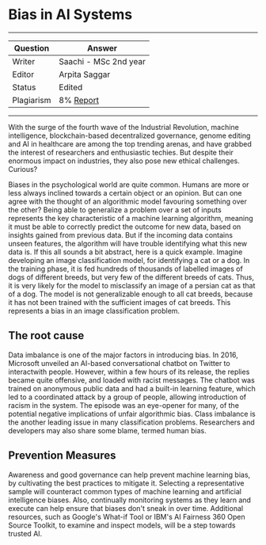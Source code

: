 # Bias in AI Systems

---

| Question   | Answer                                                            |
| ---------- | ----------------------------------------------------------------- |
| Writer     | Saachi - MSc 2nd year                                    |
| Editor     | Arpita Saggar                                                 |
| Status     | Edited |
| Plagiarism | 8% [Report](https://github.com/RishPoria/Srijan-2021/blob/4c8a633468d9c9530c8cd47ae43700022d27acd9/articles/plagReports/BiasAISystems.pdf)|

---

With the surge of the fourth wave of the Industrial Revolution, machine intelligence, blockchain-based decentralized governance, genome editing and AI in healthcare are
among the top trending arenas, and have grabbed the interest of researchers and enthusiastic techies. But despite their enormous impact on industries, they also pose new
ethical challenges. Curious?

Biases in the psychological world are quite common. Humans are more or less always inclined towards a certain object or an opinion. But can one agree with the thought of an
algorithmic model favouring something over the other? Being able to generalize a problem over a set of inputs represents the key characteristic of a machine learning algorithm,
meaning it must be able to correctly predict the outcome for new data, based on insights gained from previous data. But if the incoming data contains unseen features, the
algorithm will have trouble identifying what this new data is. If this all sounds a bit abstract, here is a quick example. Imagine developing an image classification model,
for identifying a cat or a dog. In the training phase, it is fed hundreds of thousands of labelled images of dogs of different breeds, but very few of the different breeds of
cats. Thus, it is very likely for the model to misclassify an image of a persian cat as that of a dog. The model is not generalizable enough to all cat breeds, because it has
not been trained with the sufficient images of cat breeds. This represents a bias in an image classification problem.

## The root cause

Data imbalance is one of the major factors in introducing bias. In 2016, Microsoft unveiled an AI-based conversational chatbot on Twitter to interactwith people. However,
within a few hours of its release, the replies became quite offensive, and loaded with racist messages. The chatbot was trained on anonymous public data and had a built-in 
learning feature, which led to a coordinated attack by a group of people, allowing introduction of racism in the system. The episode was an eye-opener for many, of the
potential negative implications of unfair algorithmic bias. Class imbalance is the another leading issue in many classification problems. Researchers and developers may also
share some blame, termed human bias.


## Prevention Measures

Awareness and good governance can help prevent machine learning bias, by cultivating the best practices to mitigate it. Selecting a representative sample will counteract
common types of machine learning and artificial intelligence biases. Also, continually monitoring systems as they learn and execute can help ensure that biases don't sneak
in over time. Additional resources, such as Google's What-if Tool or IBM's AI Fairness 360 Open Source Toolkit, to examine and inspect models, will be a step towards trusted AI.
